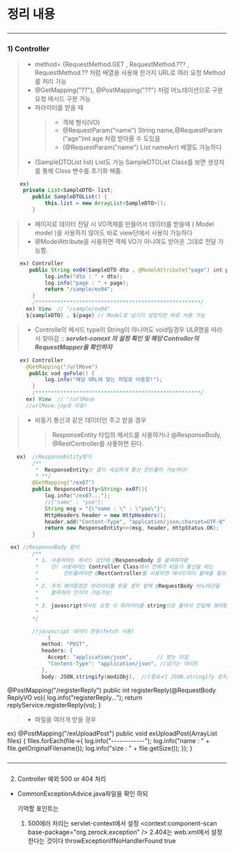 <h1> 정리 내용 </h1>

<hr style="margin:25px 0 25px 0"/>
<h3>1) Controller</h3>

> - method= {RequestMethod.GET , RequestMethod.??? , RequestMethod.??
>   처럼 배열을 사용해 한가지 URL로 여러 요청 Method를 처리 가능
> - @GetMapping("??"), @PostMapping("??") 처럼 어노테이션으로 구분 요청 메서드 구분 가능
> - 파라미터를 받을 때
>   > - 객체 형식(VO)
>   > - @RequestParam("name") String name,@RequestParam ("age")int age 처럼 받아올 수 도있음
>   > - (@RequestParam("name") List<String> nameArr) 배열도 가능하다
> - (SampleDTOList list) List도 가능 SampleDTOList Class를 보면 생성자를 통해 Clsss 변수를 초기화 해줌.

```java
    ex)
	 private List<SampleDTO> list;
		public SampleDTOList() {
			this.list = new ArrayList<SampleDTO>();
		}
```

> - 페이지로 데이터 전달 시 VO객체를 만들어서 데이터를 받을때
>   ( Model model )을 사용하지 않아도 바로 view단에서 사용이 가능하다
> - @ModelAttribute을 사용하면 객체 VO가 아니여도 받아온 그대로 전달 가능함.

```java
    ex) Controller
	   public String ex04(SampleDTO dto , @ModelAttribute("page") int page) {
			log.info("dto : " + dto);
			log.info("page : " + page);
			return "/sample/ex04";
		}
		/*****************************************************/
	  ex) View 	// "/sample/ex04"
	  ${sampleDTO} , ${page} // Model로 넘기지 않았지만 바로 사용 가능
```

> - Controlle의 메서드 type이 String이 아니어도 void일경우 ULR명을 따라서 찾아감
>   :: **_servlet-conext 의 설정 획인 및 해당 Controller의 RequestMapper을 확인하자_**

```java
    ex) Controller
	  @GetMapping("/urlMove")
	   public vod goFole() {
			log.info("해당 URL에 맞는 파일로 이동함!");
		}
		/*****************************************************/
	  ex) View 	// "/urlMove
	  //urlMove.jsp로 이동!
```

> - 비동기 통신과 같은 데이터만 주고 받을 경우
>   > ResponseEntity 타입의 메서드를 사용하거나 @ResponseBody, @RestController를 사욯하면 된다.

```java
   ex)	//ResponseEntity방식
		/**
		 *  ResponseEntity는 좀더 세심하게 통신 컨트롤이 가능하다!
		 * **/
		@GetMapping("/ex07")
		public ResponseEntity<String> ex07(){
			log.info("/ex07...");
			//{"name" : "yoo"};
			String msg = "{\"name : \" : \"yoo\"}";
			HttpHeaders header = new HttpHeaders();
			header.add("Content-Type", "applcation/json;charset=UTF-8");
			return new ResponseEntity<>(msg, header, HttpStatus.OK);
		}
```

```java
 ex) //ResponseBody 방식
		/**
		 * 1. 사용하려는 메서드 상단에 @ResponseBody 를 붙여줘야함
		 *    단! 사용하려는 Controller Class에서 전체가 비동기 통신을 하는
		 *        컨트롤러라면 @RestController를 사용하면 메서드마다 붙여줄 필요가 없다
		 *
		 * 2. 주의 해야할점은 파라미터를 받을 경우 앞에 @RequestBody 어노테션을
		 *    붙여줘야 인식이 가능가능!
		 *
		 * 3. javascript에서도 요청 시 파라미터를 string으로 풀어서 전달해 줘야함!
		 *
		*/

		//javascript 데이터 전송(fetch 사용)
	         {
           method: "POST",
           headers: {
             Accept: "application/json",  		// 받는 타입
             "Content-Type": "application/json", //넘기는 데이트
           },
           body: JSON.stringify(modiObj),  //[중요✔] JSON.stringify 문자로 넘겨야함
```

@PostMapping("/registerReply")
public int registerReply(@RequestBody ReplyVO vo){
log.info("registerReply...");
return replyService.registerReply(vo);
}

> - 파일을 여러개 받을 경우

ex) @PostMapping("/exUploadPost")
public void exUploadPost(ArrayList<MultipartFile> files) {
files.forEach(file->{
log.info("------------");
log.info("name : " + file.getOriginalFilename());
log.info("size : " + file.getSize());
});
}

<hr style="margin:25px 0 25px 0"/>

2. Controller 예외 500 or 404 처리

- CommonExceptionAdvice.java파일을 확인 하되

  기억할 포인트는

  1. 500에러 처리는 servlet-context에서 설정
     <context:component-scan base-package="org.zerock.exception" />
     2.404는 web.xml에서 설정한다는 것이다
     <init-param>
     <param-name>throwExceptionIfNoHandlerFound</param-name>
     <param-value>true</param-value>
     </init-param>
